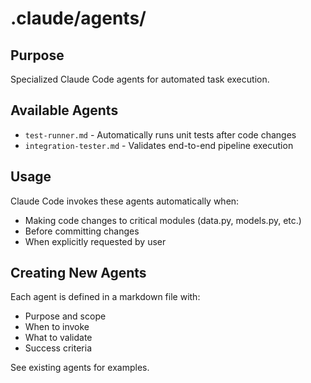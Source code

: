 # .claude/agents/

## Purpose

Specialized Claude Code agents for automated task execution.

## Available Agents

- `test-runner.md` - Automatically runs unit tests after code changes
- `integration-tester.md` - Validates end-to-end pipeline execution

## Usage

Claude Code invokes these agents automatically when:
- Making code changes to critical modules (data.py, models.py, etc.)
- Before committing changes
- When explicitly requested by user

## Creating New Agents

Each agent is defined in a markdown file with:
- Purpose and scope
- When to invoke
- What to validate
- Success criteria

See existing agents for examples.
